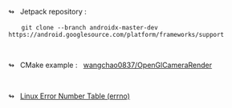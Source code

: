 
↬ &nbsp; Jetpack repository :

&nbsp;&nbsp;&emsp; `git clone --branch androidx-master-dev https://android.googlesource.com/platform/frameworks/support`


<br/>

↬ &nbsp; CMake example : &nbsp;  [wangchao0837/OpenGlCameraRender](https://github.com/wangchao0837/OpenGlCameraRender)


<br/>

↬ &nbsp; [Linux Error Number Table (errno)](https://chromium.googlesource.com/chromiumos/docs/+/master/constants/errnos.md)
